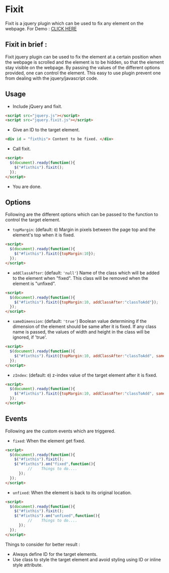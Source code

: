 # Fixit

Fixit is a jquery plugin which can be used to fix any element on the webpage.
For Demo : [CLICK HERE](http://itsprakash87.github.io)

## Fixit in brief : 

Fixit jquery plugin can be used to fix the element at a certain position when the webpage is scrolled and the element is to be hidden, so that the element stay visible on the webpage.
By passing the values of the different options provided, one can control the element.
This easy to use plugin prevent one from dealing with the jquery/javascript code.

## Usage

- Include jQuery and fixit.

```html
<script src="jquery.js"></script>
<script src="jquery.fixit.js"></script>
```

- Give an ID to the target element.

```html
<div id = "fixthis"> Content to be fixed. </div>
```

- Call fixit.

```html
<script>
  $(document).ready(function(){
    $("#fixthis").fixit();
  });
</script>
```

- You are done.

## Options

Following are the different options which can be passed to the function to control the target element.

- `topMargin`: (default: `0`) Margin in pixels between the page top and the element's top when it is fixed.

```html
<script>
  $(document).ready(function(){
    $("#fixthis").fixit({topMargin:10});
  });
</script>
```

- `addClassAfter`: (default: `'null'`) Name of the class which will be added to the element when "fixed". This class will be removed when the element is "unfixed".

```html
<script>
  $(document).ready(function(){
    $("#fixthis").fixit({topMargin:10, addClassAfter:"classToAdd"});
  });
</script>
```

- `sameDimension`: (default: `'true'`) Boolean value determining if the dimension of the element should be same after it is fixed. If any class name is passed, the values of width and height in the class will be ignored, if 'true'.

```html
<script>
  $(document).ready(function(){
    $("#fixthis").fixit({topMargin:10, addClassAfter:"classToAdd", sameDimension:true});
  });
</script>
```

- `zIndex`: (default: `0`) z-index value of the target element after it is fixed.

```html
<script>
  $(document).ready(function(){
    $("#fixthis").fixit({topMargin:10, addClassAfter:"classToAdd", sameDimension:true, zIndex : 50});
  });
</script>
```

## Events

Following are the custom events which are triggered.

- `fixed`: When the element get fixed.

```html
<script>
  $(document).ready(function(){
    $("#fixthis").fixit();
    $("#fixthis").on("fixed",function(){
		  // 	Things to do....
	  });
  });
</script>
```

- `unfixed`: When the element is back to its original location.

```html
<script>
  $(document).ready(function(){
    $("#fixthis").fixit();
    $("#fixthis").on("unfixed",function(){
		  // 	Things to do....
	  });
  });
</script>
```

Things to consider for better result :

- Always define ID for the target elements.
- Use class to style the target element and avoid styling using ID or inline style attribute. 

